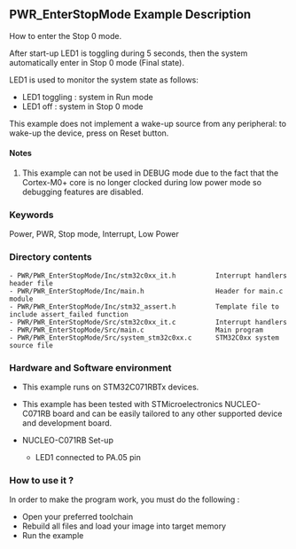 ## <b>PWR_EnterStopMode Example Description</b>

How to enter the Stop 0 mode.

After start-up LED1 is toggling during 5 seconds, then the system automatically
enter in Stop 0 mode (Final state).

LED1 is used to monitor the system state as follows:

 - LED1 toggling : system in Run mode
 - LED1 off : system in Stop 0 mode

This example does not implement a wake-up source from any peripheral: to wake-up the device,
press on Reset button.

#### <b>Notes</b>

 1. This example can not be used in DEBUG mode due to the fact
    that the Cortex-M0+ core is no longer clocked during low power mode
    so debugging features are disabled.


### <b>Keywords</b>

Power, PWR, Stop mode, Interrupt, Low Power

### <b>Directory contents</b>

    - PWR/PWR_EnterStopMode/Inc/stm32c0xx_it.h          Interrupt handlers header file
    - PWR/PWR_EnterStopMode/Inc/main.h                  Header for main.c module
    - PWR/PWR_EnterStopMode/Inc/stm32_assert.h          Template file to include assert_failed function
    - PWR/PWR_EnterStopMode/Src/stm32c0xx_it.c          Interrupt handlers
    - PWR/PWR_EnterStopMode/Src/main.c                  Main program
    - PWR/PWR_EnterStopMode/Src/system_stm32c0xx.c      STM32C0xx system source file

### <b>Hardware and Software environment</b>

  - This example runs on STM32C071RBTx devices.

  - This example has been tested with STMicroelectronics NUCLEO-C071RB
    board and can be easily tailored to any other supported device
    and development board.

  - NUCLEO-C071RB Set-up
    - LED1 connected to PA.05 pin

### <b>How to use it ?</b>

In order to make the program work, you must do the following :

 - Open your preferred toolchain
 - Rebuild all files and load your image into target memory
 - Run the example
